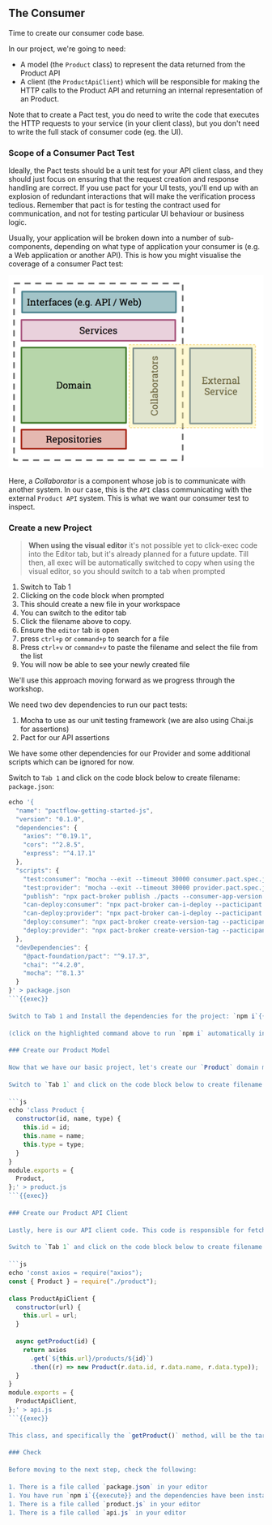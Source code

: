## The Consumer

Time to create our consumer code base.

In our project, we're going to need:

- A model (the `Product` class) to represent the data returned from the Product API
- A client (the `ProductApiClient`) which will be responsible for making the HTTP calls to the Product API and returning an internal representation of an Product.

Note that to create a Pact test, you do need to write the code that executes the HTTP requests to your service (in your client class), but you don't need to write the full stack of consumer code (eg. the UI).

### Scope of a Consumer Pact Test

Ideally, the Pact tests should be a unit test for your API client class, and they should just focus on ensuring that the request creation and response handling are correct. If you use pact for your UI tests, you'll end up with an explosion of redundant interactions that will make the verification process tedious. Remember that pact is for testing the contract used for communication, and not for testing particular UI behaviour or business logic.

Usually, your application will be broken down into a number of sub-components, depending on what type of application your consumer is \(e.g. a Web application or another API\). This is how you might visualise the coverage of a consumer Pact test:

![Scope of a consumer Pact test](./assets/consumer-test-coverage.png)

Here, a _Collaborator_ is a component whose job is to communicate with another system. In our case, this is the `API` class communicating with the external `Product API` system. This is what we want our consumer test to inspect.

### Create a new Project

> <strong>When using the visual editor</strong> it's not possible yet to click-exec code into the Editor tab, but it's
> already planned for a future update. Till then, all exec will be automatically switched to copy when using the visual editor, so you should switch to a tab when prompted

1. Switch to Tab 1
2. Clicking on the code block when prompted
3. This should create a new file in your workspace
4. You can switch to the editor tab
5. Click the filename above to copy.
6. Ensure the `editor` tab is open
7. press `ctrl+p` or `command+p` to search for a file
8. Press `ctrl+v` or `command+v` to paste the filename and select the file from the list
9. You will now be able to see your newly created file

We'll use this approach moving forward as we progress through the workshop.

We need two dev dependencies to run our pact tests:

1. Mocha to use as our unit testing framework (we are also using Chai.js for assertions)
2. Pact for our API assertions

We have some other dependencies for our Provider and some additional scripts which can be ignored for now.

Switch to `Tab 1` and click on the code block below to create filename: `package.json`:

```js
echo '{
  "name": "pactflow-getting-started-js",
  "version": "0.1.0",
  "dependencies": {
    "axios": "^0.19.1",
    "cors": "^2.8.5",
    "express": "^4.17.1"
  },
  "scripts": {
    "test:consumer": "mocha --exit --timeout 30000 consumer.pact.spec.js",
    "test:provider": "mocha --exit --timeout 30000 provider.pact.spec.js",
    "publish": "npx pact-broker publish ./pacts --consumer-app-version 1.0.0-someconsumersha --tag master",
    "can-deploy:consumer": "npx pact-broker can-i-deploy --pacticipant katacoda-consumer --version 1.0.0-someconsumersha --to prod",
    "can-deploy:provider": "npx pact-broker can-i-deploy --pacticipant katacoda-provider --version 1.0.0-someprovidersha --to prod",
    "deploy:consumer": "npx pact-broker create-version-tag --pacticipant katacoda-consumer --version 1.0.0-someconsumersha --tag prod",
    "deploy:provider": "npx pact-broker create-version-tag --pacticipant katacoda-provider --version 1.0.0-someprovidersha --tag prod"
  },
  "devDependencies": {
    "@pact-foundation/pact": "^9.17.3",
    "chai": "^4.2.0",
    "mocha": "^8.1.3"
  }
}' > package.json
```{{exec}}

Switch to Tab 1 and Install the dependencies for the project: `npm i`{{execute}}

(click on the highlighted command above to run `npm i` automatically in the terminal window to the right. Again, look out for these as we progress through the workshop)

### Create our Product Model

Now that we have our basic project, let's create our `Product` domain model:

Switch to `Tab 1` and click on the code block below to create filename: `product.js`:

```js
echo 'class Product {
  constructor(id, name, type) {
    this.id = id;
    this.name = name;
    this.type = type;
  }
}
module.exports = {
  Product,
};' > product.js
```{{exec}}

### Create our Product API Client

Lastly, here is our API client code. This code is responsible for fetching products from the API, returning a `Product`:

Switch to `Tab 1` and click on the code block below to create filename: `api.js`:

```js
echo 'const axios = require("axios");
const { Product } = require("./product");

class ProductApiClient {
  constructor(url) {
    this.url = url;
  }

  async getProduct(id) {
    return axios
      .get(`${this.url}/products/${id}`)
      .then((r) => new Product(r.data.id, r.data.name, r.data.type));
  }
}
module.exports = {
  ProductApiClient,
};' > api.js
```{{exec}}

This class, and specifically the `getProduct()` method, will be the target of our Pact test.

### Check

Before moving to the next step, check the following:

1. There is a file called `package.json` in your editor
1. You have run `npm i`{{execute}} and the dependencies have been installed
1. There is a file called `product.js` in your editor
1. There is a file called `api.js` in your editor
